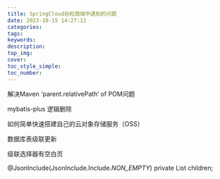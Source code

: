 ```yaml
---
title: SpringCloud谷粒商城中遇到的问题
date: 2023-10-15 14:27:11
categories:
tags:
keywords:
description:
top_img:
cover:
toc_style_simple:
toc_number:
---
```





解决Maven ‘parent.relativePath‘ of POM问题





mybatis-plus 逻辑删除



如何简单快速搭建自己的云对象存储服务（OSS）



数据库表级联更新





级联选择器有空白页

@JsonInclude(JsonInclude.Include.*NON_EMPTY*)
private List<SkuCascaderVo> children;
